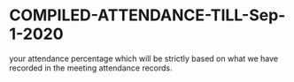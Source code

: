 # COMPILED-ATTENDANCE-TILL-Sep-1-2020
your attendance percentage which will be strictly based on what we have recorded in the meeting attendance records. 

